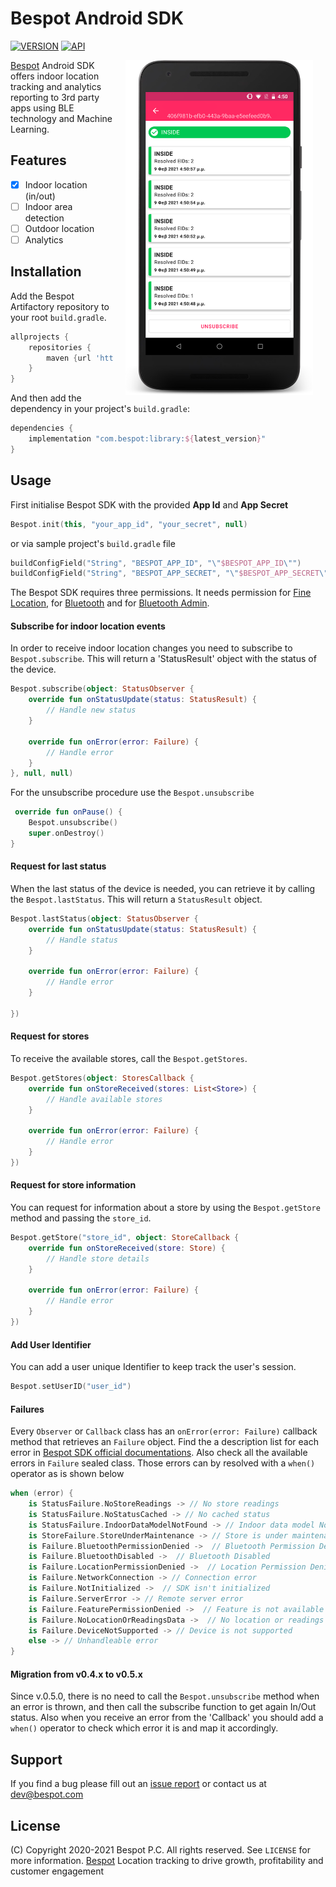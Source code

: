 # Bespot Android SDK

[![VERSION](https://img.shields.io/badge/VERSION-0.5.0-green)](#)
[![API](https://img.shields.io/badge/API-21%2B-brightgreen.svg?style=flat)](#)

<img src="screenshots/sample.png" width="300" align="right" hspace="20">

[Bespot](https://bespot.com/) Android SDK offers indoor location tracking and analytics reporting to 3rd party apps using BLE technology and Machine Learning.

## Features

- [x] Indoor location (in/out)
- [ ] Indoor area detection
- [ ] Outdoor location
- [ ] Analytics

## Installation

Add the Bespot Artifactory repository to your root `build.gradle`.

```gradle
allprojects {
    repositories {
        maven {url 'https://bespot.jfrog.io/artifactory/bespot-sdk-android/'}
    }
}
```

And then add the dependency in your project's `build.gradle`:

```gradle
dependencies {
    implementation "com.bespot:library:${latest_version}"
}
```

## Usage

First initialise Bespot SDK with the provided **App Id** and **App Secret**
```kotlin
Bespot.init(this, "your_app_id", "your_secret", null)
```
or via sample project's `build.gradle` file
```kotlin
buildConfigField("String", "BESPOT_APP_ID", "\"$BESPOT_APP_ID\"")
buildConfigField("String", "BESPOT_APP_SECRET", "\"$BESPOT_APP_SECRET\"")
```

The Bespot SDK requires three permissions. It needs permission for [Fine Location](https://developer.android.com/reference/android/Manifest.permission#ACCESS_FINE_LOCATION), for [Bluetooth](https://developer.android.com/reference/android/Manifest.permission#BLUETOOTH) and for [Bluetooth Admin](https://developer.android.com/reference/android/Manifest.permission#BLUETOOTH_ADMIN).

#### Subscribe for indoor location events

In order to receive indoor location changes you need to subscribe to `Bespot.subscribe`. This will return a 'StatusResult' object with the status of the device.

```kotlin
Bespot.subscribe(object: StatusObserver {
    override fun onStatusUpdate(status: StatusResult) {
        // Handle new status
    }

    override fun onError(error: Failure) {
        // Handle error
    }
}, null, null)
```

For the unsubscribe procedure use the `Bespot.unsubscribe`

```kotlin
 override fun onPause() {
    Bespot.unsubscribe()
    super.onDestroy()
}
```

#### Request for last status

When the last status of the device is needed, you can retrieve it by calling the `Bespot.lastStatus`. This will return a `StatusResult` object.

```kotlin
Bespot.lastStatus(object: StatusObserver {
    override fun onStatusUpdate(status: StatusResult) {
        // Handle status
    }

    override fun onError(error: Failure) {
        // Handle error
    }

})
```

#### Request for stores

To receive the available stores, call the `Bespot.getStores`.

```kotlin
Bespot.getStores(object: StoresCallback {
    override fun onStoreReceived(stores: List<Store>) {
        // Handle available stores
    }

    override fun onError(error: Failure) {
        // Handle error
    }
})
```

#### Request for store information

You can request for information about a store by using the `Bespot.getStore` method and passing the `store_id`.

```kotlin
Bespot.getStore("store_id", object: StoreCallback {
    override fun onStoreReceived(store: Store) {
        // Handle store details
    }

    override fun onError(error: Failure) {
        // Handle error
    }
})
```

#### Add User Identifier

You can add a user unique Identifier to keep track the user's session.

```kotlin
Bespot.setUserID("user_id")
```

####  Failures

Every `Observer` or `Callback` class has an `onError(error: Failure)` callback method that retrieves an `Failure` object.
Find the a description list for each error in [Bespot SDK official documentations](https://docs.opap-dev.bespot.io/sdk/errors/).
Also check all the available errors in `Failure` sealed class. Those errors can by resolved with a `when()` operator as is shown below

```kotlin
when (error) {
    is StatusFailure.NoStoreReadings -> // No store readings
    is StatusFailure.NoStatusCached -> // Νο cached status
    is StatusFailure.IndoorDataModelNotFound -> // Indoor data model Not found
    is StoreFailure.StoreUnderMaintenance -> // Store is under maintenance. In/Out status is unavailable
    is Failure.BluetoothPermissionDenied ->  // Bluetooth Permission Denied
    is Failure.BluetoothDisabled ->  // Bluetooth Disabled
    is Failure.LocationPermissionDenied ->  // Location Permission Denied
    is Failure.NetworkConnection -> // Connection error
    is Failure.NotInitialized ->  // SDK isn't initialized
    is Failure.ServerError -> // Remote server error
    is Failure.FeaturePermissionDenied ->  // Feature is not available
    is Failure.NoLocationOrReadingsData ->  // No location or readings data provided to resolve to a store
    is Failure.DeviceNotSupported -> // Device is not supported
    else -> // Unhandleable error 
}
```

####  Migration from v0.4.x to v0.5.x

Since v.0.5.0, there is no need to call the `Bespot.unsubscribe` method when an error is thrown, and then call the subscribe function to get again In/Out status.
Also when you receive an error from the 'Callback' you should add a `when()` operator to check which error it is and map it accordingly.

## Support

If you find a bug please fill out an [issue report](https://gitlab.com/bespot/bespot-sdk-android-release/-/issues) or contact us at [dev@bespot.com](dev@bespot.com)

## License

(C) Copyright 2020-2021 Bespot P.C. All rights reserved. See `LICENSE` for more information.
[Bespot](https://bespot.com/) Location tracking to drive growth, profitability and customer engagement
